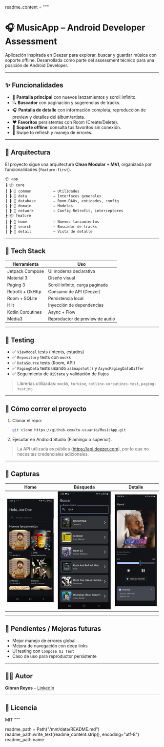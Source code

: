 
readme_content = """
# 🎧 MusicApp – Android Developer Assessment

Aplicación inspirada en Deezer para explorar, buscar y guardar música con soporte offline. Desarrollada como parte del assessment técnico para una posición de Android Developer.

---

## ✨ Funcionalidades

- 🎵 **Pantalla principal** con nuevos lanzamientos y scroll infinito.
- 🔍 **Buscador** con paginación y sugerencias de tracks.
- 🎧 **Pantalla de detalle** con información completa, reproducción de preview y detalles del álbum/artista.
- ❤️ **Favoritos** persistentes con Room (Create/Delete).
- 📶 **Soporte offline**: consulta tus favoritos sin conexión.
- 🔄 Swipe to refresh y manejo de errores.

---

## 🧠 Arquitectura

El proyecto sigue una arquitectura **Clean Modular + MVI**, organizada por funcionalidades (`feature-first`).

```
📦 app
┣ 📦 core
┃ ┣ 📂 common          → Utilidades
┃ ┣ 📂 data            → Interfaces generales
┃ ┣ 📂 database        → Room DAOs, entidades, config
┃ ┣ 📂 domain          → Modelos
┃ ┣ 📂 network         → Config Retrofit, interceptores
┣ 📦 feature
┃ ┣ 📂 home            → Nuevos lanzamientos
┃ ┣ 📂 search          → Buscador de tracks
┃ ┣ 📂 detail          → Vista de detalle
```

---

## 🔧 Tech Stack

| Herramienta           | Uso                                  |
|-----------------------|---------------------------------------|
| Jetpack Compose       | UI moderna declarativa                |
| Material 3            | Diseño visual                         |
| Paging 3              | Scroll infinito, carga paginada       |
| Retrofit + OkHttp     | Consumo de API (Deezer)               |
| Room + SQLite         | Persistencia local                    |
| Hilt                  | Inyección de dependencias             |
| Kotlin Coroutines     | Async + Flow                          |
| Media3                | Reproductor de preview de audio       |

---

## 🧪 Testing

- ✅ `ViewModel` tests (intents, estados)
- ✅ `Repository` tests con `mockk`
- ✅ `DataSource` tests (Room, API)
- ✅ `PagingData` tests usando `asSnapshot()` y `AsyncPagingDataDiffer`
- ✅ Seguimiento de `UiState` y validación de flujos

> Librerías utilizadas: `mockk`, `turbine`, `kotlinx-coroutines-test`, `paging-testing`

---

## 🚀 Cómo correr el proyecto

1. Clonar el repo:
   ```bash
   git clone https://github.com/tu-usuario/MusicApp.git
   ```

2. Ejecutar en Android Studio (Flamingo o superior).

> La API utilizada es pública (https://api.deezer.com), por lo que no necesitas credenciales adicionales.

---

## 📸 Capturas

| Home                        | Búsqueda                   | Detalle                         |
|----------------------------|----------------------------|---------------------------------|
| ![Home](screenshots/home.png) | ![Search](screenshots/search.png) | ![Detail](screenshots/detail.png) |

---

## 📝 Pendientes / Mejoras futuras

- Mejor manejo de errores global
- Mejora de navegación con deep links
- UI testing con `Compose UI Test`
- Caso de uso para reproductor persistente

---

## 👨‍💻 Autor

**Gibran Reyes** – [LinkedIn](https://www.linkedin.com/in/gibranreyes)

---

## 🪪 Licencia

MIT
"""

readme_path = Path("/mnt/data/README.md")
readme_path.write_text(readme_content.strip(), encoding="utf-8")
readme_path.name